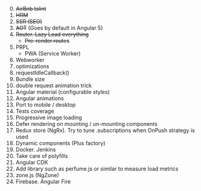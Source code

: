 0. ~~AirBnb tslint~~
1. ~~HRM~~
2. ~~SSR (SEO)~~
3. ~~AOT~~ (Goes by default in Angular 5)
4. ~~Router. Lazy Load everything~~
   - ~~Pre-render routes~~
5. PRPL 
   - PWA (Service Worker)
6. Webworker
7. <link> optimizations
8. requestIdleCallback()
9. Bundle size
10. double request animation trick
11. Angular material (configurable styles)
12. Angular animations
13. Port to mobile / desktop
14. Tests coverage
15. Progressive image loading
16. Defer rendering on mounting / un-mounting components
17. Redux store (NgRx). Try to tune .subscriptions when OnPush strategy is used
18. Dynamic components (Plus factory)
19. Docker. Jenkins
20. Take care of polyfills
21. Angular CDK
22. Add library such as perfume.js or similar to measure load metrics
23. zone.js (NgZone)
24. Firebase. Angular Fire
